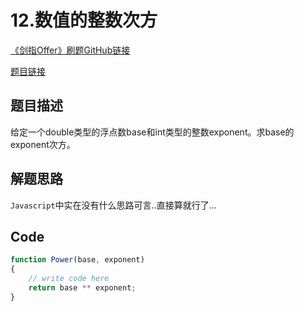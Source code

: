 # 12.数值的整数次方

[《剑指Offer》刷题GitHub链接](https://github.com/zhning12/Coding-Interviews)

[题目链接](https://www.nowcoder.com/practice/1a834e5e3e1a4b7ba251417554e07c00?tpId=13&tqId=11165&rp=1&ru=/ta/coding-interviews&qru=/ta/coding-interviews/question-ranking)

## 题目描述

给定一个double类型的浮点数base和int类型的整数exponent。求base的exponent次方。

## 解题思路
`Javascript`中实在没有什么思路可言..直接算就行了...

  
## Code

```javascript
function Power(base, exponent)
{
    // write code here
    return base ** exponent;
}
```

